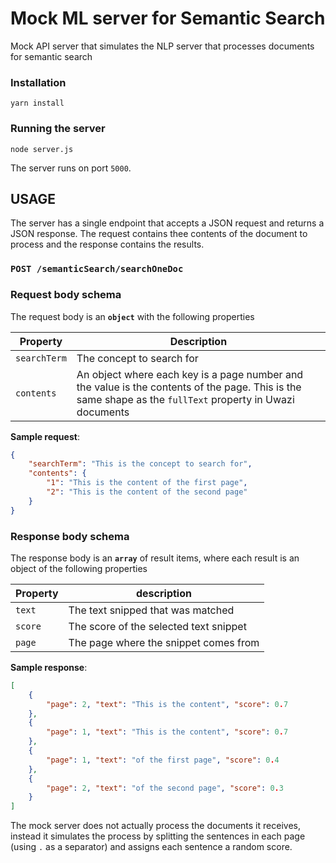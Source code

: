 # Mock ML server for Semantic Search

Mock API server that simulates the NLP server that processes documents for semantic search

### Installation

```
yarn install
```

### Running the server

```
node server.js
```

The server runs on port `5000`.

## USAGE

The server has a single endpoint that accepts a JSON request and returns a JSON response. The request contains thee contents of the document to process and
the response contains the results.

### `POST /semanticSearch/searchOneDoc`

### Request body schema

The request body is an **`object`** with the following properties

| Property        | Description
------------------|--------------
`searchTerm`      | The concept to search for
`contents`        | An object where each key is a page number and the value is the contents of the page. This is the same shape as the `fullText` property in Uwazi documents

**Sample request**:

```json
{   
    "searchTerm": "This is the concept to search for",
    "contents": {
        "1": "This is the content of the first page",
        "2": "This is the content of the second page"
    }
}
```

### Response body schema

The response body is an **`array`** of result items, where each result is an object
of the following properties

| Property  | description
------------|-------------
`text`      | The text snipped that was matched
`score`     | The score of the selected text snippet
`page`      | The page where the snippet comes from

**Sample response**:

```json
[
    {
        "page": 2, "text": "This is the content", "score": 0.7
    },
    {
        "page": 1, "text": "This is the content", "score": 0.7
    },
    {
        "page": 1, "text": "of the first page", "score": 0.4
    },
    {
        "page": 2, "text": "of the second page", "score": 0.3
    }
]
```


The mock server does not actually process the documents it receives, instead it simulates the process by splitting the sentences in each page (using `.` as a separator) and assigns each sentence a random score.